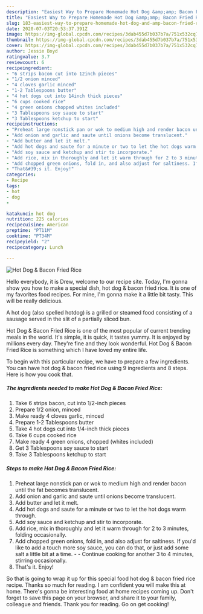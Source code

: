 ```yaml
---
description: "Easiest Way to Prepare Homemade Hot Dog &amp;amp; Bacon Fried Rice"
title: "Easiest Way to Prepare Homemade Hot Dog &amp;amp; Bacon Fried Rice"
slug: 183-easiest-way-to-prepare-homemade-hot-dog-and-amp-bacon-fried-rice
date: 2020-07-03T20:53:37.391Z
image: https://img-global.cpcdn.com/recipes/3dab455d7b037b7a/751x532cq70/hot-dog-bacon-fried-rice-recipe-main-photo.jpg
thumbnail: https://img-global.cpcdn.com/recipes/3dab455d7b037b7a/751x532cq70/hot-dog-bacon-fried-rice-recipe-main-photo.jpg
cover: https://img-global.cpcdn.com/recipes/3dab455d7b037b7a/751x532cq70/hot-dog-bacon-fried-rice-recipe-main-photo.jpg
author: Jessie Boyd
ratingvalue: 3.7
reviewcount: 6
recipeingredient:
- "6 strips bacon cut into 12inch pieces"
- "1/2 onion minced"
- "4 cloves garlic minced"
- "1-2 Tablespoons butter"
- "4 hot dogs cut into 14inch thick pieces"
- "6 cups cooked rice"
- "4 green onions chopped whites included"
- "3 Tablespoons soy sauce to start"
- "3 Tablespoons ketchup to start"
recipeinstructions:
- "Preheat large nonstick pan or wok to medium high and render bacon until the fat becomes translucent."
- "Add onion and garlic and saute until onions become translucent."
- "Add butter and let it melt."
- "Add hot dogs and saute for a minute or two to let the hot dogs warm through."
- "Add soy sauce and ketchup and stir to incorporate."
- "Add rice, mix in thoroughly and let it warm through for 2 to 3 minutes, folding occasionally."
- "Add chopped green onions, fold in, and also adjust for saltiness. If you&#39;d like to add a touch more soy sauce, you can do that, or just add some salt a little bit at a time.  Continue cooking for another 3 to 4 minutes, stirring occasionally."
- "That&#39;s it. Enjoy!"
categories:
- Recipe
tags:
- hot
- dog
- 

katakunci: hot dog  
nutrition: 225 calories
recipecuisine: American
preptime: "PT11M"
cooktime: "PT34M"
recipeyield: "2"
recipecategory: Lunch

---
```



![Hot Dog &amp; Bacon Fried Rice](https://img-global.cpcdn.com/recipes/3dab455d7b037b7a/751x532cq70/hot-dog-bacon-fried-rice-recipe-main-photo.jpg)

Hello everybody, it is Drew, welcome to our recipe site. Today, I'm gonna show you how to make a special dish, hot dog &amp; bacon fried rice. It is one of my favorites food recipes. For mine, I'm gonna make it a little bit tasty. This will be really delicious.

A hot dog (also spelled hotdog) is a grilled or steamed food consisting of a sausage served in the slit of a partially sliced bun.

Hot Dog &amp; Bacon Fried Rice is one of the most popular of current trending meals in the world. It's simple, it is quick, it tastes yummy. It is enjoyed by millions every day. They're fine and they look wonderful. Hot Dog &amp; Bacon Fried Rice is something which I have loved my entire life.


To begin with this particular recipe, we have to prepare a few ingredients. You can have hot dog &amp; bacon fried rice using 9 ingredients and 8 steps. Here is how you cook that.

<!--inarticleads1-->

##### The ingredients needed to make Hot Dog &amp; Bacon Fried Rice:

1. Take 6 strips bacon, cut into 1/2-inch pieces
1. Prepare 1/2 onion, minced
1. Make ready 4 cloves garlic, minced
1. Prepare 1-2 Tablespoons butter
1. Take 4 hot dogs cut into 1/4-inch thick pieces
1. Take 6 cups cooked rice
1. Make ready 4 green onions, chopped (whites included)
1. Get 3 Tablespoons soy sauce to start
1. Take 3 Tablespoons ketchup to start




<!--inarticleads2-->

##### Steps to make Hot Dog &amp; Bacon Fried Rice:

1. Preheat large nonstick pan or wok to medium high and render bacon until the fat becomes translucent.
1. Add onion and garlic and saute until onions become translucent.
1. Add butter and let it melt.
1. Add hot dogs and saute for a minute or two to let the hot dogs warm through.
1. Add soy sauce and ketchup and stir to incorporate.
1. Add rice, mix in thoroughly and let it warm through for 2 to 3 minutes, folding occasionally.
1. Add chopped green onions, fold in, and also adjust for saltiness. If you&#39;d like to add a touch more soy sauce, you can do that, or just add some salt a little bit at a time. -  - Continue cooking for another 3 to 4 minutes, stirring occasionally.
1. That&#39;s it. Enjoy!




So that is going to wrap it up for this special food hot dog &amp; bacon fried rice recipe. Thanks so much for reading. I am confident you will make this at home. There's gonna be interesting food at home recipes coming up. Don't forget to save this page on your browser, and share it to your family, colleague and friends. Thank you for reading. Go on get cooking!
